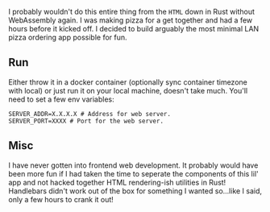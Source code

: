 I probably wouldn't do this entire thing from the `HTML` down in Rust without WebAssembly again. I was making pizza for a
get together and had a few hours before it kicked off. I decided to build arguably the most minimal LAN pizza ordering app possible for fun. 

## Run
Either throw it in a docker container (optionally sync container timezone with local) or just run it on your local machine, doesn't take much.
You'll need to set a few env variables:
```
SERVER_ADDR=X.X.X.X # Address for web server.
SERVER_PORT=XXXX # Port for the web server.
```

## Misc
I have never gotten into frontend web development. It probably would have been more fun if I had taken the time to seperate
the components of this lil' app and not hacked together HTML rendering-ish utilities in Rust! Handlebars didn't work out
of the box for something I wanted so...like I said, only a few hours to crank it out!

